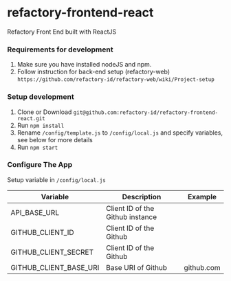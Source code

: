 # refactory-frontend-react
Refactory Front End built with ReactJS

### Requirements for development

1. Make sure you have installed nodeJS and npm.
2. Follow instruction for back-end setup (refactory-web) `https://github.com/refactory-id/refactory-web/wiki/Project-setup`

### Setup development

1. Clone or Download `git@github.com:refactory-id/refactory-frontend-react.git`
2. Run `npm install`
3. Rename `/config/template.js` to `/config/local.js` and specify variables, see below for more details
4. Run `npm start`

### Configure The App

Setup variable in `/config/local.js`

| Variable | Description | Example |
| ------------- | ------------- | --------------|
| API_BASE_URL | Client ID of the Github instance | |
| GITHUB_CLIENT_ID | Client ID of the Github |  |
| GITHUB_CLIENT_SECRET | Client ID of the Github |  |
| GITHUB_CLIENT_BASE_URI | Base URI of Github | github.com |

